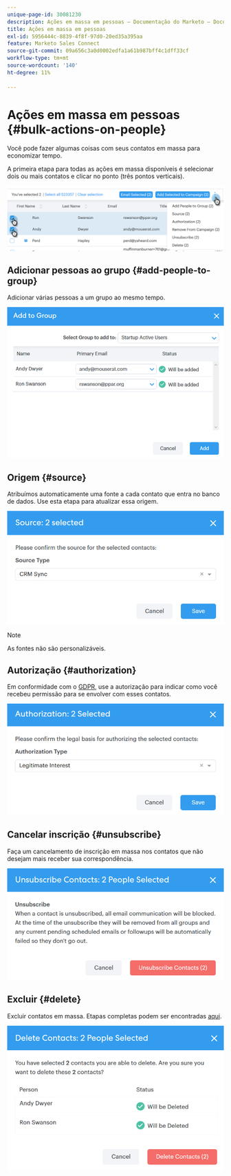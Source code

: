 ```yaml
---
unique-page-id: 30081230
description: Ações em massa em pessoas — Documentação do Marketo — Documentação do produto
title: Ações em massa em pessoas
exl-id: 5956444c-8839-4f8f-97d0-20ed35a395aa
feature: Marketo Sales Connect
source-git-commit: 09a656c3a0d0002edfa1a61b987bff4c1dff33cf
workflow-type: tm+mt
source-wordcount: '140'
ht-degree: 11%

---
```


# Ações em massa em pessoas {#bulk-actions-on-people}

Você pode fazer algumas coisas com seus contatos em massa para economizar tempo.

A primeira etapa para todas as ações em massa disponíveis é selecionar dois ou mais contatos e clicar no ponto (três pontos verticais).

![](assets/one-3.png)

## Adicionar pessoas ao grupo {#add-people-to-group}

Adicionar várias pessoas a um grupo ao mesmo tempo.

![](assets/add-to-group.png)

## Origem {#source}

Atribuímos automaticamente uma fonte a cada contato que entra no banco de dados. Use esta etapa para atualizar essa origem.

![](assets/source.png)

>[!NOTE]
>
>As fontes não são personalizáveis.

## Autorização {#authorization}

Em conformidade com o [GDPR](https://eugdpr.org/), use a autorização para indicar como você recebeu permissão para se envolver com esses contatos.

![](assets/authorization.png)

## Cancelar inscrição {#unsubscribe}

Faça um cancelamento de inscrição em massa nos contatos que não desejam mais receber sua correspondência.

![](assets/unsubscribe.png)

## Excluir {#delete}

Excluir contatos em massa. Etapas completas podem ser encontradas [aqui](/help/marketo/product-docs/marketo-sales-connect/people/managing-contacts/creating-and-deleting-contacts.md).

![](assets/delete.png)
